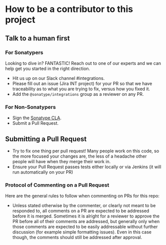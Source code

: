 <!--

    Copyright (c) 2019-present Sonatype, Inc.
    This program and the accompanying materials are made available under
    the terms of the Eclipse Public License 2.0 which accompanies this
    distribution and is available at https://www.eclipse.org/legal/epl-2.0/.

-->

# How to be a contributor to this project

## Talk to a human first

### For Sonatypers

Looking to dive in? FANTASTIC! Reach out to one of our experts and we can help get you started in the right direction.

* Hit us up on our Slack channel #integrations.
* Please fill out an issue (Jira INT project) for your PR so that we have traceability as to what you are trying to fix,
  versus how you fixed it.
* Add the `@sonatype/integrations` group as a reviewer on any PR.

### For Non-Sonatypers

* Sign the [Sonatype CLA](https://sonatypecla.herokuapp.com/sign-cla).
* Submit a Pull Request.

## Submitting a Pull Request

* Try to fix one thing per pull request! Many people work on this code, so the more focused your changes are, the less
  of a headache other people will have when they merge their work in.
* Ensure your Pull Request passes tests either locally or via Jenkins (it will run automatically on your PR)

### Protocol of Commenting on a Pull Request

Here are the general rules to follow when commenting on PRs for this repo:

* Unless stated otherwise by the commenter, or clearly not meant to be responded to, all comments on a PR are expected
  to be addressed before it is merged. Sometimes it is alright for a reviewer to approve the PR before all of their
  comments are addressed, but generally only when those comments are expected to be easily addressable without further
  discussion (for example simple formatting issues). Even in this case though, the comments should still be addressed
  after approval.
